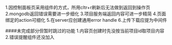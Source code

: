 1.因控制面板页采用组件的方式，所用cltr+r刷新后无法做到返回到操作页
2.mongodb返回错误需要进一步细化
3.项目服务端返回内容可进一步精简
4.页面绑定的action可细化
5.在server应创建通用error handle
6.上传下载应提为中间件




####未完成部分但暂时跳过的功能
1.内容页创建时先没按当前项目id取项目内容
2.错误提醒组件还没加入
